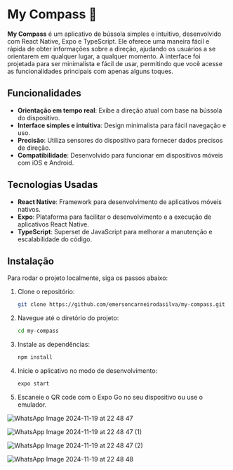 # My Compass 🧭

**My Compass** é um aplicativo de bússola simples e intuitivo, desenvolvido com React Native, Expo e TypeScript. Ele oferece uma maneira fácil e rápida de obter informações sobre a direção, ajudando os usuários a se orientarem em qualquer lugar, a qualquer momento. A interface foi projetada para ser minimalista e fácil de usar, permitindo que você acesse as funcionalidades principais com apenas alguns toques.

## Funcionalidades

- **Orientação em tempo real**: Exibe a direção atual com base na bússola do dispositivo.
- **Interface simples e intuitiva**: Design minimalista para fácil navegação e uso.
- **Precisão**: Utiliza sensores do dispositivo para fornecer dados precisos de direção.
- **Compatibilidade**: Desenvolvido para funcionar em dispositivos móveis com iOS e Android.

## Tecnologias Usadas

- **React Native**: Framework para desenvolvimento de aplicativos móveis nativos.
- **Expo**: Plataforma para facilitar o desenvolvimento e a execução de aplicativos React Native.
- **TypeScript**: Superset de JavaScript para melhorar a manutenção e escalabilidade do código.

## Instalação

Para rodar o projeto localmente, siga os passos abaixo:

1. Clone o repositório:

   ```bash
   git clone https://github.com/emersoncarneirodasilva/my-compass.git
   ```
2. Navegue até o diretório do projeto:
   ```bash
   cd my-compass
   ```
3. Instale as dependências:
   ```bash
   npm install
   ```
4. Inicie o aplicativo no modo de desenvolvimento:
   ```bash
   expo start
   ```
5. Escaneie o QR code com o Expo Go no seu dispositivo ou use o emulador.

![WhatsApp Image 2024-11-19 at 22 48 47](https://github.com/user-attachments/assets/3b22586c-6b61-46ec-a89d-cc30afff5b85)

![WhatsApp Image 2024-11-19 at 22 48 47 (1)](https://github.com/user-attachments/assets/55a2b51f-1d8b-428a-84b3-b2de059050b2)

![WhatsApp Image 2024-11-19 at 22 48 47 (2)](https://github.com/user-attachments/assets/fdbb9fcf-b840-403d-8894-bbcc72aff1a1)

![WhatsApp Image 2024-11-19 at 22 48 48](https://github.com/user-attachments/assets/34309fa5-5460-452e-9691-f3d975de6dee)



   

